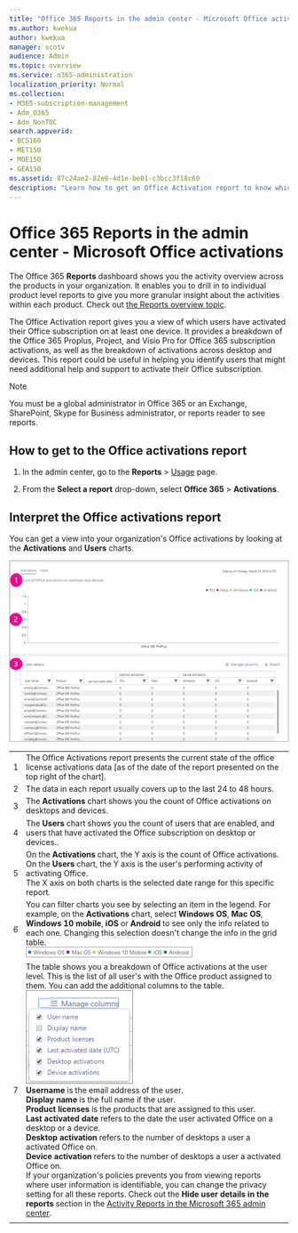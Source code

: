 ```yaml
---
title: "Office 365 Reports in the admin center - Microsoft Office activations"
ms.author: kwekua
author: kwekua
manager: scotv
audience: Admin
ms.topic: overview
ms.service: o365-administration
localization_priority: Normal
ms.collection: 
- M365-subscription-management
- Adm_O365
- Adm_NonTOC
search.appverid:
- BCS160
- MET150
- MOE150
- GEA150
ms.assetid: 87c24ae2-82e0-4d1e-be01-c3bcc3f18c60
description: "Learn how to get an Office Activation report to know which users have activated their Office subscription, and identify users that might need additional help."
---
```


# Office 365 Reports in the admin center - Microsoft Office activations

The Office 365 **Reports** dashboard shows you the activity overview across the products in your organization. It enables you to drill in to individual product level reports to give you more granular insight about the activities within each product. Check out [the Reports overview topic](activity-reports.md).
  
The Office Activation report gives you a view of which users have activated their Office subscription on at least one device. It provides a breakdown of the Office 365 Proplus, Project, and Visio Pro for Office 365 subscription activations, as well as the breakdown of activations across desktop and devices. This report could be useful in helping you identify users that might need additional help and support to activate their Office subscription.
  
> [!NOTE]
> You must be a global administrator in Office 365 or an Exchange, SharePoint, Skype for Business administrator, or reports reader to see reports. 
  
## How to get to the Office activations report

1. In the admin center, go to the **Reports** \> <a href="https://go.microsoft.com/fwlink/p/?linkid=2074756" target="_blank">Usage</a> page.

    
2. From the **Select a report** drop-down, select **Office 365** \> **Activations**. 
  
## Interpret the Office activations report

You can get a view into your organization's Office activations by looking at the **Activations** and **Users** charts. 
  
![Count of Office activations](../media/8c0ae08d-2d71-4437-9147-12c345bb5e9d.png)
  
|||
|:-----|:-----|
|1  <br/> |The Office Activations report presents the current state of the office license activations data [as of the date of the report presented on the top right of the chart].  <br/> |
|2  <br/> |The data in each report usually covers up to the last 24 to 48 hours.  <br/> |
|3  <br/> |The **Activations** chart shows you the count of Office activations on desktops and devices.  <br/> |
|4  <br/> |The **Users** chart shows you the count of users that are enabled, and users that have activated the Office subscription on desktop or devices..  <br/> |
|5  <br/> | On the **Activations** chart, the Y axis is the count of Office activations.  <br/>  On the **Users** chart, the Y axis is the user's performing activity of activating Office.  <br/>  The X axis on both charts is the selected date range for this specific report.  <br/> |
|6  <br/> |You can filter charts you see by selecting an item in the legend. For example, on the **Activations** chart, select **Windows OS**, **Mac OS**, **Windows 10 mobile**, **iOS** or **Android** to see only the info related to each one. Changing this selection doesn't change the info in the grid table. <br/> ![Activation data for devices](../media/59d3ec6e-2a6e-4b21-8aac-c73038c47b9f.png)  <br/> |
|7  <br/> | The table shows you a breakdown of Office activations at the user level. This is the list of all user's with the Office product assigned to them. You can add the additional columns to the table.  <br/> ![Office activations available columns](../media/bb3f0be7-b5b7-4e4f-8adc-0a1d1f51f086.png)<br/> **Username** is the email address of the user.  <br/> **Display name** is the full name if the user.  <br/> **Product licenses** is the products that are assigned to this user.  <br/> **Last activated date** refers to the date the user activated Office on a desktop or a device.  <br/> **Desktop activation** refers to the number of desktops a user a activated Office on.  <br/> **Device activation** refers to the number of desktops a user a activated Office on.  <br/>  If your organization's policies prevents you from viewing reports where user information is identifiable, you can change the privacy setting for all these reports. Check out the **Hide user details in the reports** section in the [Activity Reports in the Microsoft 365 admin center](activity-reports.md).  <br/> |
|||
   


